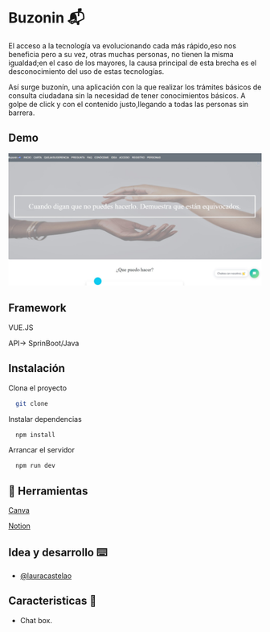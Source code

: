 
# Buzonin 📬


El acceso a la tecnología va evolucionando cada más rápido,eso nos beneficia pero a su vez, otras muchas personas, no tienen la misma igualdad;en el caso de los mayores, la causa principal de esta brecha es el desconocimiento del uso de estas tecnologías.

 Así surge buzonín, una aplicación con la que realizar los trámites básicos de consulta ciudadana sin la necesidad de tener conocimientos básicos. A golpe de click y con el contenido justo,llegando a todas las personas sin barrera.



## Demo

![App Screenshot](https://github.com/lauracastelao/image/blob/main/Portada.jpg?raw=true)






## Framework

VUE.JS

API-> SprinBoot/Java



## Instalación 

Clona el proyecto
```bash
  git clone 
```



Instalar dependencias

```bash
  npm install
```

Arrancar el servidor

```bash
  npm run dev

```


## 🔗 Herramientas 

[Canva]("https://www.canva.com/")

[Notion]("https://www.notion.so")


## Idea y desarrollo ⌨️

- [@lauracastelao](https://github.com/lauracastelao)


##  Caracteristicas 👾

- Chat box.


